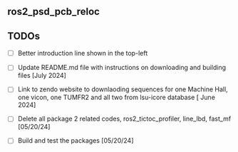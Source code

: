 ## ros2_psd_pcb_reloc




## TODOs

- [ ] Better introduction line shown in the top-left

- [ ] Update README.md file with instructions on downloading and building files [July 2024]

- [ ] Link to zendo website to downlaoding sequences for one Machine Hall, one vicon, one TUMFR2 and all two from lsu-icore database [ June 2024]

- [ ] Delete all package 2 related codes, ros2_tictoc_profiler, line_lbd, fast_mf [05/20/24]

- [ ] Build and test the packages [05/20/24]